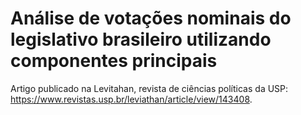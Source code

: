 # Análise de votações nominais do legislativo brasileiro utilizando componentes principais

Artigo publicado na Levitahan, revista de ciências políticas da USP: https://www.revistas.usp.br/leviathan/article/view/143408.

